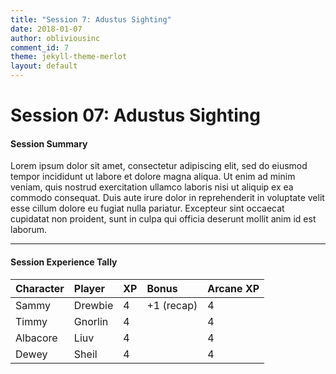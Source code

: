 ```yaml
---
title: "Session 7: Adustus Sighting"
date: 2018-01-07
author: obliviousinc
comment_id: 7
theme: jekyll-theme-merlot
layout: default
---
```


# Session 07: Adustus Sighting

#### Session Summary

Lorem ipsum dolor sit amet, consectetur adipiscing elit, sed do eiusmod tempor incididunt ut labore et dolore magna aliqua. Ut enim ad minim veniam, quis nostrud exercitation ullamco laboris nisi ut aliquip ex ea commodo consequat. Duis aute irure dolor in reprehenderit in voluptate velit esse cillum dolore eu fugiat nulla pariatur. Excepteur sint occaecat cupidatat non proident, sunt in culpa qui officia deserunt mollit anim id est laborum.

* * *

#### Session Experience Tally

| Character | Player  | XP  | Bonus      | Arcane XP |
|:--------- |:------- |:--- |:---------- |:--------- |
| Sammy     | Drewbie | 4   | +1 (recap) | 4         |
| Timmy     | Gnorlin | 4   |            | 4         |
| Albacore  | Liuv    | 4   |            | 4         |
| Dewey     | Sheil   | 4   |            | 4         |